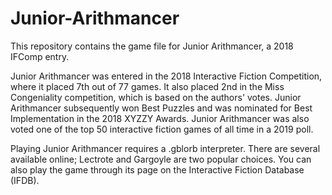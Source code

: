 # Junior-Arithmancer
This repository contains the game file for Junior Arithmancer, a 2018 IFComp entry.

Junior Arithmancer was entered in the 2018 Interactive Fiction Competition, where it placed 7th out of 77 games.  It also placed 2nd in the Miss Congeniality competition, which is based on the authors' votes.  Junior Arithmancer subsequently won Best Puzzles and was nominated for Best Implementation in the 2018 XYZZY Awards.  Junior Arithmancer was also voted one of the top 50 interactive fiction games of all time in a 2019 poll.

Playing Junior Arithmancer requires a .gblorb interpreter. There are several available online; Lectrote and Gargoyle are two popular choices. You can also play the game through its page on the Interactive Fiction Database (IFDB).
